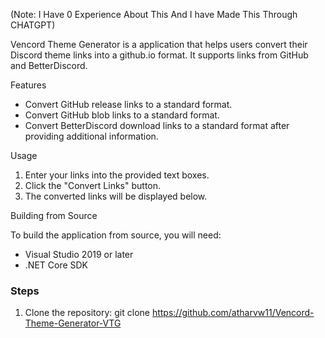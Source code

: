 (Note: I Have 0 Experience About This And I have Made This Through CHATGPT)

Vencord Theme Generator is a application that helps users convert their Discord theme links into a github.io format. It supports links from GitHub and BetterDiscord.

 Features

- Convert GitHub release links to a standard format.
- Convert GitHub blob links to a standard format.
- Convert BetterDiscord download links to a standard format after providing additional information.

 Usage

1. Enter your links into the provided text boxes.
2. Click the "Convert Links" button.
3. The converted links will be displayed below.

 Building from Source

To build the application from source, you will need:

- Visual Studio 2019 or later
- .NET Core SDK

### Steps

1. Clone the repository:
   git clone https://github.com/atharvw11/Vencord-Theme-Generator-VTG
